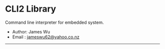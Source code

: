 # CLI2 Library

Command line interpreter for embedded system.

* Author: James Wu
* Email : jameswu62@yahoo.co.nz

---
